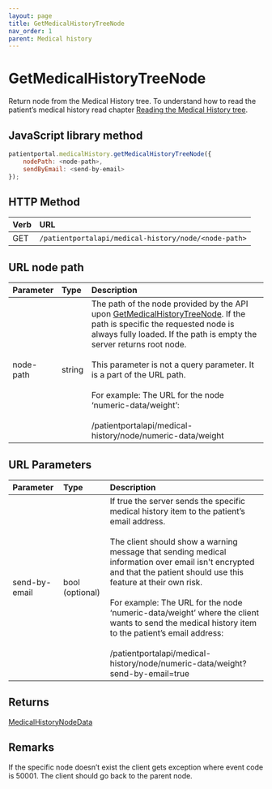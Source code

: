 ```yaml
---
layout: page
title: GetMedicalHistoryTreeNode
nav_order: 1
parent: Medical history
---
```


# GetMedicalHistoryTreeNode

Return node from the Medical History tree. To understand how to read the patient’s medical history read chapter [Reading the Medical History tree](../medical-history/reading-the-medical-history-tree).

## JavaScript library method

```javascript
patientportal.medicalHistory.getMedicalHistoryTreeNode({
    nodePath: <node-path>,
    sendByEmail: <send-by-email>
});
```

## HTTP Method

| Verb | URL                                               |
|:-----|:--------------------------------------------------|
| GET | `/patientportalapi/medical-history/node/<node-path>` |

## URL node path

| Parameter | Type   | Description                                                 |
|:----------|:-------|:------------------------------------------------------------|
| node-path | string | The path of the node provided by the API upon [GetMedicalHistoryTreeNode](../medical-history/getmedicalhistorytreenode). If the path is specific the requested node is always fully loaded. If the path is empty the server returns root node.<br><br>This parameter is not a query parameter. It is a part of the URL path.<br><br>For example: The URL for the node ‘numeric-data/weight’:<br><br>/patientportalapi/medical-history/node/numeric-data/weight |

## URL Parameters

| Parameter | Type   | Description                                                 |
|:----------|:-------|:------------------------------------------------------------|
| send-by-email | bool (optional) | If true the server sends the specific medical history item to the patient’s email address.<br><br>The client should show a warning message that sending medical information over email isn't encrypted and that the patient should use this feature at their own risk.<br><br>For example: The URL for the node ‘numeric-data/weight’ where the client wants to send the medical history item to the patient’s email address:<br><br>/patientportalapi/medical-history/node/numeric-data/weight?send-by-email=true |

## Returns

[MedicalHistoryNodeData](../objects-and-data-types/medicalhistorynodedata)

## Remarks

If the specific node doesn’t exist the client gets exception where event code is 50001. The client should go back to the parent node.

